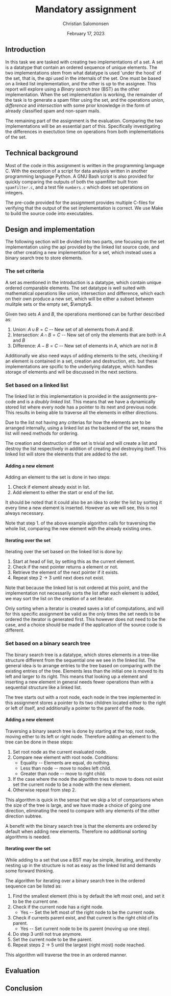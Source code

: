 <div>
	<h1 style="text-align: center;">Mandatory assignment</h1>
	<p style="text-align: center;">Christian Salomonsen</p>
	<p style="text-align: center;">February 17, 2023</p>
</div>

## Introduction

In this task we are tasked with creating two implementations of a set. A set is
a datatype that contain an ordered sequence of unique elements. The two
implementations stem from what datatype is used 'under the hood' of the set,
that is, the *api* used in the internals of the set. One must be based on a
linked list implementation, and the other is up to the assignee. This report 
will explore using a *Binary search tree* (BST) as the other implementation.
When the set implementation is working, the remainder of the task is to generate
a spam filter using the set, and the operations *union*, *difference* and
*intersection* with some prior knowledge in the form of already classified spam
and non-spam mails.

The remaining part of the assignment is the evaluation. Comparing the two
implementations will be an essential part of this. Specifically investigating 
the differences in exectution time on operations from both implementations of 
the set.

## Technical background

Most of the code in this assignment is written in the programming language C.
With the exception of a script for data analysis written in another programming
language Python. A GNU Bash script is also provided for quickly comparing the
outputs of both the spamfilter built from `spamfilter.c`, and a test file 
`numbers.c` which does set operations on integers.

The pre-code provided for the assignment provides multiple C-files for verifying
that the output of the set implementation is correct. We use Make to build the
source code into executables.

## Design and implementation

The following section will be divided into two parts, one focusing on the set
implementation using the api provided by the linked list source code, and the
other creating a new implementation for a set, which instead uses a binary search
tree to store elements.

### The set criteria

A set as mentioned in the introduction is a datatype, which contain unique 
ordered comparable elements. The set datatype is well suited with mathematical
operations like union, intersection and difference, which each on their own
produce a new set, which will be either a subset between mulitple sets or the
empty set, $\empty$. 

Given two sets $A$ and $B$, the operations mentioned can be further described as:
1. Union: $A\,\cup\,B =C$ -- New set of all elements from $A$ and $B$.
2. Intersection: $A\,\cap\,B =C$ -- New set of only the elements that are both
in $A$ and $B$
3. Difference: $A-B=C$ -- New set of elements in $A$, which are not in $B$

Additionally we also need ways of adding elements to the sets, checking if an
element is contained in a set, creation and destruction, etc. but these
implementations are spcific to the underlying datatype, which handles storage of
elements and will be discussed in the next sections.

### Set based on a linked list

The linked list in this implementation is provided in the assignments pre-code
and is a *doubly linked list*. This means that we have a dynamically stored list
where every node has a pointer to its next and previous node. This results in 
being able to traverse all the elements in either directions.

Due to the list not having any criterias for how the elements are to be arranged
internally, using a linked list as the backend of the set, means the list will
need methods for ordering.

The creation and destruction of the set is trivial and will create a list and
destroy the list respectively in addition of creating and destroying itself. 
This linked list will store the elements that are added to the set.

#### Adding a new element

Adding an element to the set is done in two steps:

1. Check if element already exist in list.
2. Add element to either the start or end of the list.

It should be noted that it could also be an idea to order the list by sorting
it every time a new element is inserted. However as we will see, this is not
always necessary.

Note that step 1. of the above example algorithm calls for traversing the whole
list, comparing the new element with the already existing ones.

#### Iterating over the set

Iterating over the set based on the linked list is done by:

1. Start at head of list, by setting this as the current element.
2. Check if the next pointer returns a element or not.
3. Retrieve the element of the next pointer if it exists.
4. Repeat step 2 $\rightarrow$ 3 until next does not exist.

Note that because the linked list is not ordered at this point, and the
implementation not necessarily sorts the list after each element is added, we
may sort the list on the creation of a set iterator.

Only sorting when a iterator is created saves a lot of computations, and will
for this specific assignment be valid as the only times the set needs to be
ordered the iterator is generated first. This however does not need to be the
case, and a choice should be made if the application of the source code is
different.

### Set based on a binary search tree

The binary search tree is a datatype, which stores elements in a tree-like
structure different from the sequential one we see in the linked list. The
general idea is to arrange entries to the tree based on comparing with the 
existing entries of the tree. Elements less than the initial one is moved to its
left and larger to its right. This means that looking up a element and inserting
a new element in general needs fewer operations than with a sequential structure
like a linked list.

The tree starts out with a root node, each node in the tree implemented in this
assignment stores a pointer to its two children located either to the right or
left of itself, and additionally a pointer to the parent of the node.

#### Adding a new element

Traversing a binary search tree is done by starting at the top, root node,
moving either to its left or right node. Therefore adding an element to the tree
can be done in these steps:

1. Set root node as the current evaluated node.
2. Compare new element with root node. Conditions:
	- Equality -- Elements are equal, do nothing.
	- Less than node -- move to nodes left child.
	- Greater than node -- move to right child.
3. If the case where the node the algorithm tries to move to does not exist
set the current node to be a node with the new element.
4. Otherwise repeat from step 2.

This algorithm is quick in the sense that we skip a lot of comparisons when the
size of the tree is large, and we have made a choice of going one direction,
eliminating the need to compare with any elements of the other direction
subtree.

A benefit with the binary search tree is that the elements are ordered by
default when adding new elements. Therefore no additional sorting algorithms is 
needed.

#### Iterating over the set

While adding to a set that use a BST may be simple, iterating, and thereby
nesting up in the structure is not as easy as the linked list and demands some 
forward thinking.

The algorithm for iterating over a binary search tree in the ordered sequence
can be listed as:

1. Find the smallest element (this is by default the left most one), and set it
to be the current one.
2. Check if the current node has a right node.
	- Yes -- Set the left most of the right node to be the current node.
3. Check if currents parent exist, and that current is the right child of its
parent.
	- Yes -- Set current node to be its parent (moving up one step).
4. Do step 3 until not true anymore.
5. Set the current node to be the parent.
6. Repeat steps 2 $\rightarrow$ 5 until the largest (right most) node reached.

This algorithm will traverse the tree in an ordered manner.

## Evaluation



## Conclusion


